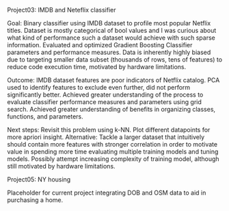 Project03: IMDB and Neteflix classifier

Goal: Binary classifier using IMDB dataset to profile most popular Netflix titles. Dataset is mostly categorical of bool values and I was curious about what kind of performance such a dataset would achieve with such sparse information. Evaluated and optimized Gradient Boosting Classifier parameters and performance measures. Data is inherently highly biased due to targeting smaller data subset (thousands of rows, tens of features) to reduce code execution time, motivated by hardware limitations.

Outcome: IMDB dataset features are poor indicators of Netflix catalog. PCA used to identify features to exclude even further, did not perform significantly better. Achieved greater understanding of the process to evaluate classifier performance measures and parameters using grid search. Achieved greater understanding of benefits in organizing classes, functions, and parameters.

Next steps: Revisit this problem using k-NN. Plot different datapoints for more apriori insight. Alternative: Tackle a larger dataset that intuitively should contain more features with stronger correlation in order to motivate value in spending more time evaluating multiple training models and tuning models. Possibly attempt increasing complexity of training model, although still motivated by hardware limitations.

Project05: NY housing

Placeholder for current project integrating DOB and OSM data to aid in purchasing a home.
